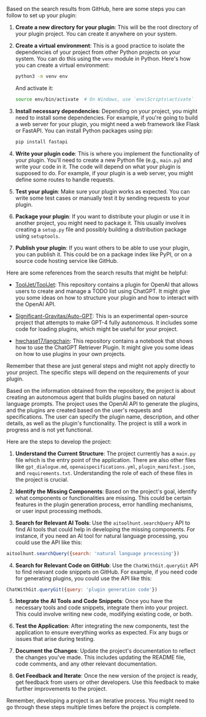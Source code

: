 Based on the search results from GitHub, here are some steps you can follow to set up your plugin:

1. **Create a new directory for your plugin**: This will be the root directory of your plugin project. You can create it anywhere on your system.

2. **Create a virtual environment**: This is a good practice to isolate the dependencies of your project from other Python projects on your system. You can do this using the `venv` module in Python. Here's how you can create a virtual environment:

   ```bash
   python3 -m venv env
   ```

   And activate it:

   ```bash
   source env/bin/activate  # On Windows, use `env\Scripts\activate`
   ```

3. **Install necessary dependencies**: Depending on your project, you might need to install some dependencies. For example, if you're going to build a web server for your plugin, you might need a web framework like Flask or FastAPI. You can install Python packages using pip:

   ```bash
   pip install fastapi
   ```

4. **Write your plugin code**: This is where you implement the functionality of your plugin. You'll need to create a new Python file (e.g., `main.py`) and write your code in it. The code will depend on what your plugin is supposed to do. For example, if your plugin is a web server, you might define some routes to handle requests.

5. **Test your plugin**: Make sure your plugin works as expected. You can write some test cases or manually test it by sending requests to your plugin.

6. **Package your plugin**: If you want to distribute your plugin or use it in another project, you might need to package it. This usually involves creating a `setup.py` file and possibly building a distribution package using `setuptools`.

7. **Publish your plugin**: If you want others to be able to use your plugin, you can publish it. This could be on a package index like PyPI, or on a source code hosting service like GitHub.

Here are some references from the search results that might be helpful:

- [ToolJet/ToolJet](https://github.com/ToolJet/ToolJet): This repository contains a plugin for OpenAI that allows users to create and manage a TODO list using ChatGPT. It might give you some ideas on how to structure your plugin and how to interact with the OpenAI API.

- [Significant-Gravitas/Auto-GPT](https://github.com/Significant-Gravitas/Auto-GPT): This is an experimental open-source project that attempts to make GPT-4 fully autonomous. It includes some code for loading plugins, which might be useful for your project.

- [hwchase17/langchain](https://github.com/hwchase17/langchain): This repository contains a notebook that shows how to use the ChatGPT Retriever Plugin. It might give you some ideas on how to use plugins in your own projects.

Remember that these are just general steps and might not apply directly to your project. The specific steps will depend on the requirements of your plugin.

Based on the information obtained from the repository, the project is about creating an autonomous agent that builds plugins based on natural language prompts. The project uses the OpenAI API to generate the plugins, and the plugins are created based on the user's requests and specifications. The user can specify the plugin name, description, and other details, as well as the plugin's functionality. The project is still a work in progress and is not yet functional.

Here are the steps to develop the project:

1. **Understand the Current Structure**: The project currently has a `main.py` file which is the entry point of the application. There are also other files like `gpt_dialogue.md`, `openaispecifications.yml`, `plugin_manifest.json`, and `requirements.txt`. Understanding the role of each of these files in the project is crucial.

2. **Identify the Missing Components**: Based on the project's goal, identify what components or functionalities are missing. This could be certain features in the plugin generation process, error handling mechanisms, or user input processing methods.

3. **Search for Relevant AI Tools**: Use the `aitoolhunt.searchQuery` API to find AI tools that could help in developing the missing components. For instance, if you need an AI tool for natural language processing, you could use the API like this:

```javascript
aitoolhunt.searchQuery({search: 'natural language processing'})
```

4. **Search for Relevant Code on GitHub**: Use the `ChatWithGit.queryGit` API to find relevant code snippets on GitHub. For example, if you need code for generating plugins, you could use the API like this:

```javascript
ChatWithGit.queryGit({query: 'plugin generation code'})
```

5. **Integrate the AI Tools and Code Snippets**: Once you have the necessary tools and code snippets, integrate them into your project. This could involve writing new code, modifying existing code, or both.

6. **Test the Application**: After integrating the new components, test the application to ensure everything works as expected. Fix any bugs or issues that arise during testing.

7. **Document the Changes**: Update the project's documentation to reflect the changes you've made. This includes updating the README file, code comments, and any other relevant documentation.

8. **Get Feedback and Iterate**: Once the new version of the project is ready, get feedback from users or other developers. Use this feedback to make further improvements to the project.

Remember, developing a project is an iterative process. You might need to go through these steps multiple times before the project is complete.